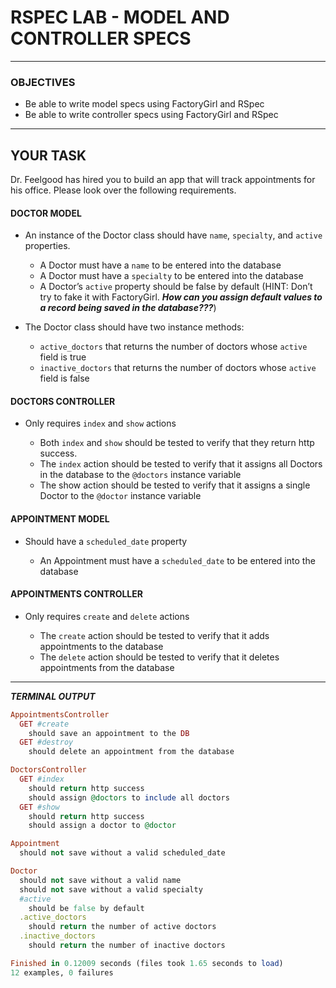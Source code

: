 # RSPEC LAB - MODEL AND CONTROLLER SPECS

------

### OBJECTIVES

- Be able to write model specs using FactoryGirl and RSpec
- Be able to write controller specs using FactoryGirl and RSpec


------

## YOUR TASK

Dr. Feelgood has hired you to build an app that will track appointments for his office. Please look over the following requirements.

#### DOCTOR MODEL

- An instance of the Doctor class should have  `name`, `specialty`, and `active` properties.
  
  - A Doctor must have a `name` to be entered into the database
  - A Doctor must have a `specialty` to be entered into the database
  - A Doctor’s `active` property should be false by default (HINT: Don’t try to fake it with FactoryGirl. ***How can you assign default values to a record being saved in the database???***)
  
- The Doctor class should have two instance methods:
  
  - `active_doctors` that returns the number of doctors whose `active` field is true
  - `inactive_doctors` that returns the number of doctors whose `active` field is false
  




#### DOCTORS CONTROLLER

- Only requires `index` and `show` actions
  
  - Both `index` and `show` should be tested to verify that they return http success.
  - The `index` action should be tested to verify that it assigns all Doctors in the database to the `@doctors` instance variable
  - The show action should be tested to verify that it assigns a single Doctor to the `@doctor` instance variable
  


#### APPOINTMENT MODEL

- Should have a `scheduled_date` property
  
  - An Appointment must have a `scheduled_date` to be entered into the database
  


#### APPOINTMENTS CONTROLLER

- Only requires `create` and `delete` actions
  
  - The `create` action should be tested to verify that it adds appointments to the database
  - The `delete` action should be tested to verify that it deletes appointments from the database
  


------

***TERMINAL OUTPUT***

``` ruby
AppointmentsController
  GET #create
    should save an appointment to the DB
  GET #destroy
    should delete an appointment from the database

DoctorsController
  GET #index
    should return http success
    should assign @doctors to include all doctors
  GET #show
    should return http success
    should assign a doctor to @doctor

Appointment
  should not save without a valid scheduled_date

Doctor
  should not save without a valid name
  should not save without a valid specialty
  #active
    should be false by default
  .active_doctors
    should return the number of active doctors
  .inactive_doctors
    should return the number of inactive doctors

Finished in 0.12009 seconds (files took 1.65 seconds to load)
12 examples, 0 failures
```

